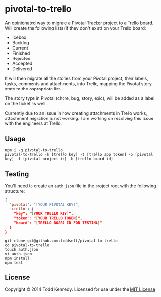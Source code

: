 # pivotal-to-trello

An opinionated way to migrate a Pivotal Tracker project to a Trello board.  Will create the following lists (if they don't exist) on your Trello board:

* Icebox
* Backlog
* Current
* Finished
* Rejected
* Accepted
* Delivered

It will then migrate all the stories from your Pivotal project, their labels, tasks, comments and attachments, into Trello, mapping the Pivotal story state to the appropriate list.

The story type in Pivotal (chore, bug, story, epic), will be added as a label on the ticket as well.

Currently due to an issue in how creating attachments in Trello works, attachment migration is not working. I am working on resolving this issue with the engineers at Trello.

## Usage

```
npm i -g pivotal-to-trello
pivotal-to-trello -k [trello key] -t [trello app token] -p [pivotal key] -f [pivotal project id] -b [trello board id]
```

## Testing
You'll need to create an `auth.json` file in the project root with the following structure:

```json
{
  "pivotal": "[YOUR PIVOTAL KEY]",
  "trello": }
    "key": "[YOUR TRELLO KEY]",
    "token": "[YOUR TRELLO TOKEN]",
    "board": "[TRELLO BOARD ID FOR TESTING]"
  }
}
```


```
git clone git@github.com:toddself/pivotal-to-trello
cd pivotal-to-trello
touch auth.json
vi auth.json
npm install
npm test
```

## License
Copyright © 2014 Todd Kennedy. Licensed for use under the [MIT License](/LICENSE)